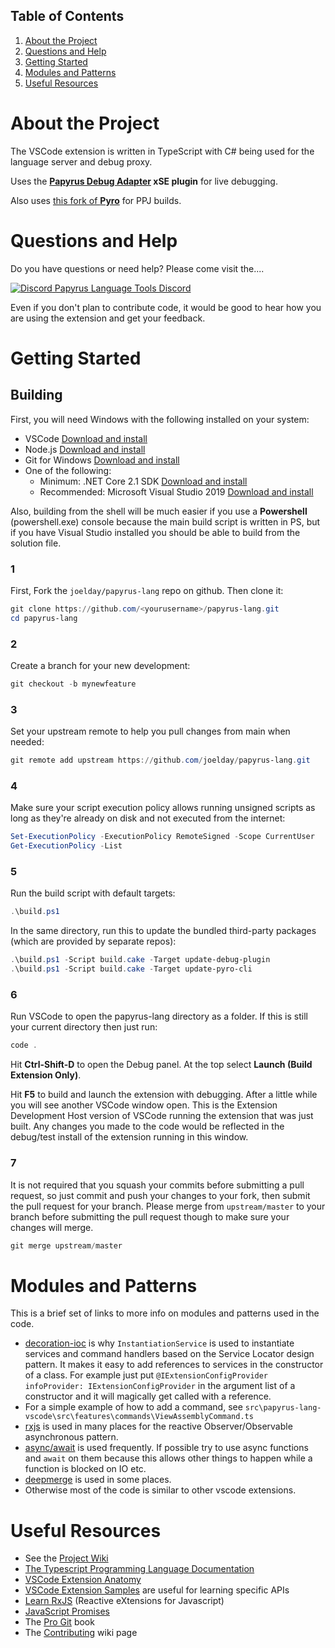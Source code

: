 ## Table of Contents
1. [About the Project](#about-the-project)
1. [Questions and Help](#questions-and-help)
1. [Getting Started](#getting-started)
1. [Modules and Patterns](#modules-and-patterns)
1. [Useful Resources](#useful-resources)

# About the Project

The VSCode extension is written in TypeScript with C# being used for the language server and debug proxy.

Uses the **[Papyrus Debug Adapter](https://github.com/joelday/papyrus-debug-server) xSE plugin** for live debugging.

Also uses [this fork of **Pyro**](https://github.com/rjstone/pyro) for PPJ builds.

# Questions and Help

Do you have questions or need help? Please come visit the....

[![Discord](https://img.shields.io/discord/558746231665328139.svg?color=%23738ADB) Papyrus Language Tools Discord](https://discord.gg/E4dWujQ)

Even if you don't plan to contribute code, it would be good to hear how you are using the extension and get your feedback.

# Getting Started

## Building

First, you will need Windows with the following installed on your system:
- VSCode [Download and install](https://code.visualstudio.com/)
- Node.js [Download and install](https://nodejs.org/)
- Git for Windows [Download and install](https://git-scm.com/download/win)
- One of the following:
    - Minimum: .NET Core 2.1 SDK [Download and install](https://dotnet.microsoft.com/download/dotnet-core)
    - Recommended: Microsoft Visual Studio 2019 [Download and install](https://visualstudio.microsoft.com/vs/)

Also, building from the shell will be much easier if you use a **Powershell** (powershell.exe) console because the main build script is written in PS, but if you have Visual Studio installed you should be able to build from the solution file.

### 1
First, Fork the `joelday/papyrus-lang` repo on github. Then clone it:
```powershell
git clone https://github.com/<yourusername>/papyrus-lang.git
cd papyrus-lang
```
### 2
Create a branch for your new development:
```powershell
git checkout -b mynewfeature
```
### 3
Set your upstream remote to help you pull changes from main when needed:
```powershell
git remote add upstream https://github.com/joelday/papyrus-lang.git
```
### 4
Make sure your script execution policy allows running unsigned scripts as long as they're already on disk and not executed from the internet:
```powershell
Set-ExecutionPolicy -ExecutionPolicy RemoteSigned -Scope CurrentUser
Get-ExecutionPolicy -List
```
### 5
Run the build script with default targets:
```powershell
.\build.ps1
```
In the same directory, run this to update the bundled third-party packages (which are provided by separate repos):
```powershell
.\build.ps1 -Script build.cake -Target update-debug-plugin
.\build.ps1 -Script build.cake -Target update-pyro-cli
```
### 6
Run VSCode to open the papyrus-lang directory as a folder. If this is still your current directory then just run:
```powershell
code .
```
Hit **Ctrl-Shift-D** to open the Debug panel. At the top select **Launch (Build Extension Only)**.

Hit **F5** to build and launch the extension with debugging. After a little while you will see another VSCode window open. This is the Extension Development Host version of VSCode running the extension that was just built. Any changes you made to the code would be reflected in the debug/test install of the extension running in this window.
### 7
It is not required that you squash your commits before submitting a pull request, so just commit and push your changes to your fork, then submit the pull request for your branch. Please merge from `upstream/master` to your branch before submitting the pull request though to make sure your changes will merge.
```powershell
git merge upstream/master
```

# Modules and Patterns

This is a brief set of links to more info on modules and patterns used in the code.

- [decoration-ioc](https://github.com/joelday/decoration-ioc) is why `InstantiationService` is used to instantiate services and command handlers based on the Service Locator design pattern. It makes it easy to add references to services in the constructor of a class. For example just put `@IExtensionConfigProvider infoProvider: IExtensionConfigProvider` in the argument list of a constructor and it will magically get called with a reference.
- For a simple example of how to add a command, see `src\papyrus-lang-vscode\src\features\commands\ViewAssemblyCommand.ts`
- [rxjs](https://www.npmjs.com/package/rxjs) is used in many places for the reactive Observer/Observable asynchronous pattern.
- [async/await](https://javascript.info/async-await) is used frequently. If possible try to use async functions and `await` on them because this allows other things to happen while a function is blocked on IO etc.
- [deepmerge](https://www.npmjs.com/package/deepmerge) is used in some places.
- Otherwise most of the code is similar to other vscode extensions.

# Useful Resources

- See the [Project Wiki](https://github.com/joelday/papyrus-lang/wiki) 
- [The Typescript Programming Language Documentation](https://www.typescriptlang.org/docs/home.html)
- [VSCode Extension Anatomy](https://code.visualstudio.com/api/get-started/extension-anatomy)
- [VSCode Extension Samples](https://github.com/microsoft/vscode-extension-samples) are useful for learning specific APIs
- [Learn RxJS](https://www.learnrxjs.io/) (Reactive eXtensions for Javascript)
- [JavaScript Promises](https://javascript.info/async)
- The [Pro Git](https://git-scm.com/book/en/v2/) book
- The [Contributing](https://github.com/joelday/papyrus-lang/wiki/Contributing) wiki page